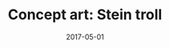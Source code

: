 ---
title: "Concept art: Stein troll"
date: 2017-05-01
categories: Svart Hvit
tags:
    - fantasi
span: 2h
---